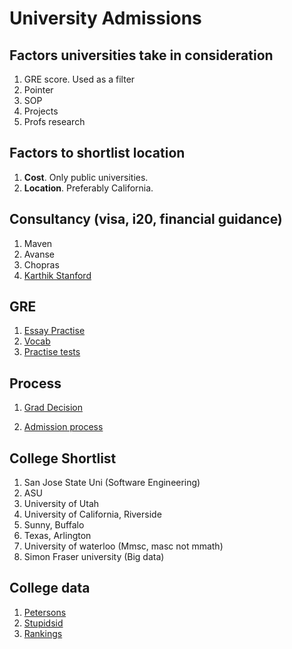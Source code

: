 # University Admissions



## Factors universities take in consideration



1. GRE score. Used as a filter
2. Pointer
3. SOP
4. Projects
5. Profs research




## Factors to shortlist location



1. **Cost**. Only public universities.
2. **Location**. Preferably California.

## Consultancy (visa, i20, financial guidance)

1. Maven
2. Avanse
3. Chopras
4. [Karthik Stanford](http://nlp.stanford.edu/~rkarthik/misc.html)

## GRE

1. [Essay Practise](http://www.testpreppractice.net/GRE/awa-samples/gre-awa-essay-samples.html)
2. [Vocab](https://www.memrise.com/login/?next=/course/121215/barrons-800-essential-word-list-gre/80/garden/learn/)
3. [Practise tests](https://www.manhattanprep.com/gre/studentcenter/practicecenter_cat2.cfm)


## Process

1. [Grad Decision](http://graddecision.org/)

2. [Admission process](http://cs.stanford.edu/~rkarthik/DAGAP.pdf)


## College Shortlist



1. San Jose State Uni (Software Engineering)
2. ASU
3. University of Utah
4. University of California, Riverside
5. Sunny, Buffalo
6. Texas, Arlington
7. University of waterloo (Mmsc, masc not mmath)
8. Simon Fraser university (Big data)



## College data



1. [Petersons](https://www.petersons.com/)
2. [Stupidsid](http://www.stupidsid.com/)
3. [Rankings](http://grad-schools.usnews.rankingsandreviews.com/best-graduate-schools/top-science-schools/computer-systems-rankings)


